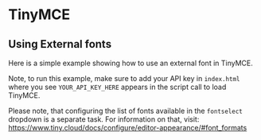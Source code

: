 # TinyMCE

## Using External fonts

Here is a simple example showing how to use an external font in TinyMCE.

Note, to run this example, make sure to add your API key in `index.html` where you see `YOUR_API_KEY_HERE` appears in the script call to load TinyMCE.

Please note, that configuring the list of fonts available in the `fontselect` dropdown is a separate task. For information on that, visit: https://www.tiny.cloud/docs/configure/editor-appearance/#font_formats
